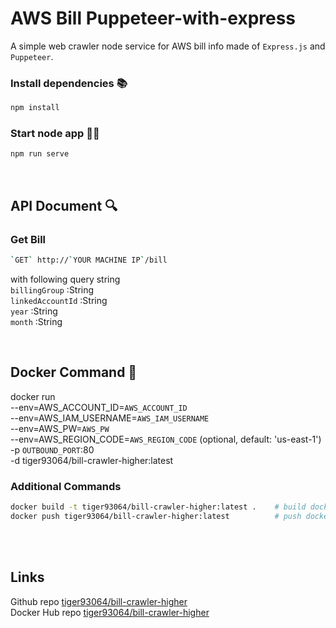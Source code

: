 # AWS Bill Puppeteer-with-express

A simple web crawler node service for AWS bill info made of `Express.js` and `Puppeteer`.
 

### Install dependencies 📚

```bash
npm install
```

### Start node app 🏃🏻

```bash
npm run serve
```

<br />

## API Document 🔍

### Get Bill

```bash
`GET` http://`YOUR MACHINE IP`/bill
```

with following query string<br />
`billingGroup` :String<br />
`linkedAccountId` :String<br />
`year` :String<br />
`month` :String<br />




<br />
  

## Docker Command 🐳
docker run <br />
 --env=AWS_ACCOUNT_ID=`AWS_ACCOUNT_ID` <br />
 --env=AWS_IAM_USERNAME=`AWS_IAM_USERNAME`<br />
 --env=AWS_PW=`AWS_PW` <br />
 --env=AWS_REGION_CODE=`AWS_REGION_CODE` (optional, default: 'us-east-1')<br />
 -p `OUTBOUND_PORT`:80  <br />
 -d tiger93064/bill-crawler-higher:latest 
 
### Additional Commands

```bash
docker build -t tiger93064/bill-crawler-higher:latest .    # build docker image ⚠️the dot
docker push tiger93064/bill-crawler-higher:latest          # push docker image to hub

```

<br /><br />

## Links

Github repo [tiger93064/bill-crawler-higher](https://github.com/tiger93064/AWSBillPuppeteer-with-express) <br />
Docker Hub repo [tiger93064/bill-crawler-higher](https://hub.docker.com/r/tiger93064/bill-crawler-higher)
